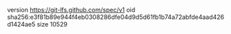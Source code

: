 version https://git-lfs.github.com/spec/v1
oid sha256:e3f81b89e944f4eb0308286dfe04d9d5d61fb1b74a72abfde4aad426d1424ae5
size 10529
